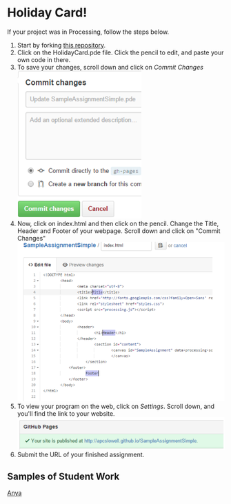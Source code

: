 Holiday Card!
=========

If your project was in Processing, follow the steps below.  

1. Start by forking [this repository](https://github.com/ACS2015-2016/T1FinalProject). 
2. Click on the HolidayCard.pde file. Click the pencil to edit, and paste your own code in there.
3. To save your changes, scroll down and click on *Commit Changes*  
![Image 1](/images/1.png)
4. Now, click on index.html and then click on the pencil. Change the Title, Header and Footer of your webpage.  Scroll down and click on "Commit Changes"  
![Image 2](/images/2.png)
5. To view your program on the web, click on *Settings*. Scroll down, and you'll find the link to your website.  
![Image 3](/images/3.png)
6. Submit the URL of your finished assignment.


Samples of Student Work
-----------------------
[Anya](http://anyacakes.github.io/Lightning/)  



